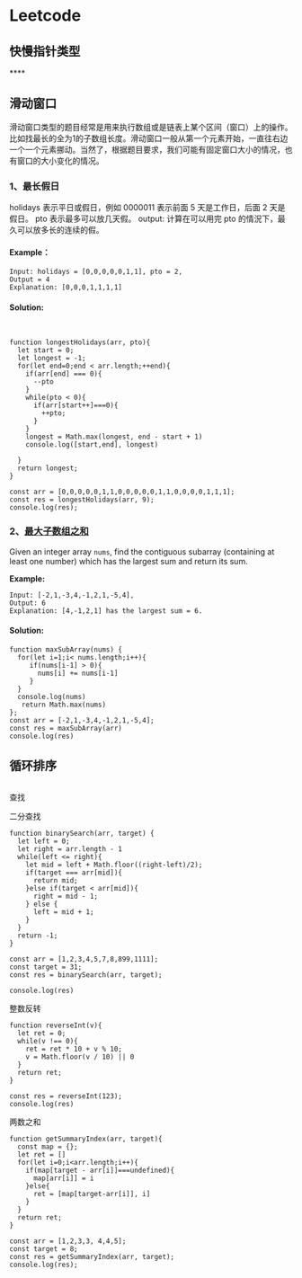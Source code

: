 # Leetcode

## **快慢指针类型**

\*\*\*\*

## 滑动窗口

滑动窗口类型的题目经常是用来执行数组或是链表上某个区间（窗口）上的操作。比如找最长的全为1的子数组长度。滑动窗口一般从第一个元素开始，一直往右边一个一个元素挪动。当然了，根据题目要求，我们可能有固定窗口大小的情况，也有窗口的大小变化的情况。

### 1、最长假日

holidays 表示平日或假日，例如 0000011 表示前面 5 天是工作日，后面 2 天是假日。 pto 表示最多可以放几天假。 output: 计算在可以用完 pto 的情況下，最久可以放多长的连续的假。

#### Example：

```text
Input: holidays = [0,0,0,0,0,1,1], pto = 2, 
Output = 4 
Explanation: [0,0,0,1,1,1,1]
```

#### Solution:

```text

     
function longestHolidays(arr, pto){
  let start = 0;
  let longest = -1;
  for(let end=0;end < arr.length;++end){
    if(arr[end] === 0){
      --pto
    }
    while(pto < 0){
      if(arr[start++]===0){
        ++pto;
      }
    }
    longest = Math.max(longest, end - start + 1)
    console.log([start,end], longest)

  }
  return longest;
}

const arr = [0,0,0,0,0,1,1,0,0,0,0,0,1,1,0,0,0,0,1,1,1];
const res = longestHolidays(arr, 9);
console.log(res);     
```

### 2、[最大子数组之和](https://leetcode.com/problems/maximum-subarray/)

Given an integer array `nums`, find the contiguous subarray \(containing at least one number\) which has the largest sum and return its sum.



**Example:**

```text
Input: [-2,1,-3,4,-1,2,1,-5,4],
Output: 6
Explanation: [4,-1,2,1] has the largest sum = 6.
```

#### Solution:

```text
function maxSubArray(nums) {
  for(let i=1;i< nums.length;i++){
     if(nums[i-1] > 0){
       nums[i] += nums[i-1] 
     }
  }
  console.log(nums)
   return Math.max(nums)
};
const arr = [-2,1,-3,4,-1,2,1,-5,4];
const res = maxSubArray(arr)
console.log(res)
```

## 循环排序

```text

```

查找

二分查找

```text
function binarySearch(arr, target) {
  let left = 0;
  let right = arr.length - 1
  while(left <= right){
    let mid = left + Math.floor((right-left)/2); 
    if(target === arr[mid]){
      return mid;
    }else if(target < arr[mid]){
      right = mid - 1;
    } else {
      left = mid + 1;
    }
  }
  return -1;
}

const arr = [1,2,3,4,5,7,8,899,1111];
const target = 31;
const res = binarySearch(arr, target);

console.log(res)
```

整数反转

```text
function reverseInt(v){
  let ret = 0;
  while(v !== 0){
    ret = ret * 10 + v % 10;
    v = Math.floor(v / 10) || 0
  }
  return ret;
}

const res = reverseInt(123);
console.log(res)
```

两数之和

```text
function getSummaryIndex(arr, target){
  const map = {};
  let ret = []
  for(let i=0;i<arr.length;i++){
    if(map[target - arr[i]]===undefined){
      map[arr[i]] = i
    }else{
      ret = [map[target-arr[i]], i]
    }
  }
  return ret;
}

const arr = [1,2,3,3, 4,4,5];
const target = 8;
const res = getSummaryIndex(arr, target);
console.log(res);
```



